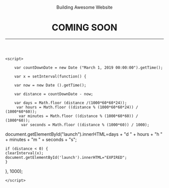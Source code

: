 <!DOCTYPE html>
<hmtl>
    <head>
        <meta charset="utf-8">
        <title>Coming Soon Page Design</title>
        <link rel="stylesheet" type="text/css" href="style.css">
        <link href="https://fonts.googleapis.com/css?family=Fira+Sans" rel="stylesheet">
    </head>
    <body>
        <header>
            <div class="Soon">
            <p>Building Awesome Website</p>
            <h1>COMING SOON</h1>
            <hr>
            <p id="launch"></p>
            </div>
        </header>
    </body>
    
    
    
    <script>
    
        var countDownDate = new Date ("March 1, 2019 00:00:00").getTime();

        var x = setInterval(function() {

        var now = new Date ().getTime();

        var distance = countDownDate - now;

        var days = Math.floor (distance /(1000*60*60*24));
         var hours = Math.floor ((distance % (1000*60*60*24)) / (1000*60*60));
          var minutes = Math.floor ((distance % (1000*60*60)) / (1000*60));
           var seconds = Math.floor ((distance % (1000*60)) / 1000);

document.getElementById("launch").innerHTML=days + "d " + hours + "h " + minutes + "m " + seconds + "s";
    
    if (distance < 0) {
    clearInterval(x);
    document.getElementById('launch').innerHTML="EXPIRED";
    }
            
}, 1000);
    
    </script>
</hmtl>
